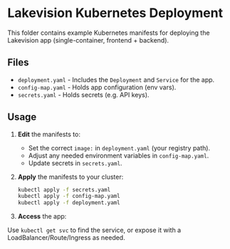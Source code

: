 # Lakevision Kubernetes Deployment

This folder contains example Kubernetes manifests for deploying the Lakevision app (single-container, frontend + backend).

## Files

- `deployment.yaml` - Includes the `Deployment` and `Service` for the app.
- `config-map.yaml` - Holds app configuration (env vars).
- `secrets.yaml` - Holds secrets (e.g. API keys).

## Usage

1. **Edit** the manifests to:
   - Set the correct `image:` in `deployment.yaml` (your registry path).
   - Adjust any needed environment variables in `config-map.yaml`.
   - Update secrets in `secrets.yaml`.

2. **Apply** the manifests to your cluster:
   ```sh
   kubectl apply -f secrets.yaml
   kubectl apply -f config-map.yaml
   kubectl apply -f deployment.yaml
   ```
3. **Access** the app:

Use `kubectl get svc` to find the service, or expose it with a LoadBalancer/Route/Ingress as needed.
